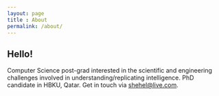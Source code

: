 ```yaml
---
layout: page
title : About
permalink: /about/
---
```


<h2>Hello!</h2>

Computer Science post-grad interested in the scientific and engineering challenges involved in understanding/replicating intelligence.
PhD candidate in HBKU, Qatar.
Get in touch via shehel@live.com.



